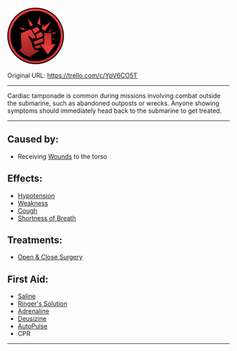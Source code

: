 ![tile013(1).png\|200](./Cardiac%20Tamponade%20-%20Attachments/6718845db30472d958dd7bcf.png)

Original URL: https://trello.com/c/YpV6CO5T

---

Cardiac tamponade is common during missions involving combat outside the submarine, such as abandoned outposts or wrecks. Anyone showing symptoms should immediately head back to the submarine to get treated.

---

## Caused by:

- Receiving [Wounds](../Any%20bodypart/archived/Wounds.md) to the torso

## Effects:

- [Hypotension](../Blood/Hypotension.md)
- [Weakness](../Symptoms/Weakness.md)
- [Cough](../Symptoms/Cough.md)
- [Shortness of Breath](../Symptoms/Shortness%20of%20Breath.md)

## Treatments:

- [Open & Close Surgery](../Procedures/Open%20&%20Close%20Surgery.md)

## First Aid:

- [Saline](../Items/Saline.md)
- [Ringer's Solution](../Items/Ringer's%20Solution.md)
- [Adrenaline](../Items/Adrenaline.md)
- [Deusizine](../Items/Deusizine.md)
- [AutoPulse](../Items/AutoPulse.md)
- CPR

---

